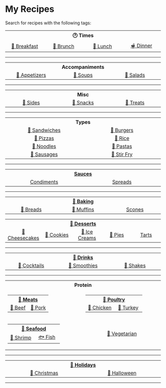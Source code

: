 # My Recipes

Search for recipes with the following tags:

<!--
<pre>
 <code>
  <a href="https://google.com">Test copy that's hopefully monospaced! And now that's also a link?!</a>
  <a href="https://google.com">And another</a>
  &nbsp;&nbsp;<a href="https://google.com">And another indented</a>
 </code>
</pre>
-->

<!--
<table>
  <tr>
    <th align="center" width="500px">Company</th>
    <th align="center" width="500px">Contact</th>
    <th align="center" width="500px">Country</th>
  </tr>

  <tr width="500px">
    <td align="center">Alfreds Futterkiste</td>
    <td align="center">Maria Anders</td>
    <td align="center">Germany</td>
  </tr>

  <tr width="500px">
    <td align="center">Centro comercial Moctezuma</td>
    <td align="center">Francisco Chang</td>
    <td align="center">Mexico</td>
  </tr>
</table>
-->

<table>
  <tr>
    <th align="center" width="10000px" colspan="4">🕐 Times</th>
  </tr>
  <tr>
    <td align="center" width="25%">
      <a href="https://github.com/search?q=repo%3Alucaswinningham%2Frecipes+%22TAG%3A+breakfast%22&type=code" >🍳 Breakfast</a>
    </td>
    <td align="center" width="25%">
      <a href="https://github.com/search?q=repo%3Alucaswinningham%2Frecipes+%22TAG%3A+brunch%22&type=code">🥯 Brunch</a>
    </td>
    <td align="center" width="25%">
      <a href="https://github.com/search?q=repo%3Alucaswinningham%2Frecipes+%22TAG%3A+lunch%22&type=code">🍲 Lunch</a>
    </td>
    <td align="center" width="25%">
      <a href="https://github.com/search?q=repo%3Alucaswinningham%2Frecipes+%22TAG%3A+dinner%22&type=code">🫕 Dinner</a>
    </td>
  </tr>
</table>

<!--
[🍳 Breakfast](https://github.com/search?q=repo%3Alucaswinningham%2Frecipes+%22TAG%3A+breakfast%22&type=code)  
[🥯 Brunch](https://github.com/search?q=repo%3Alucaswinningham%2Frecipes+%22TAG%3A+brunch%22&type=code)  
[🍲 Lunch](https://github.com/search?q=repo%3Alucaswinningham%2Frecipes+%22TAG%3A+lunch%22&type=code)  
[🫕 Dinner](https://github.com/search?q=repo%3Alucaswinningham%2Frecipes+%22TAG%3A+dinner%22&type=code)  
-->

---

<table>
  <tr>
    <th align="center" width="10000px" colspan="3">Accompaniments</th>
  </tr>
  <tr>
    <td align="center" width="33%">
      <a href="https://github.com/search?q=repo%3Alucaswinningham%2Frecipes+%22TAG%3A+appetizer%22&type=code" >🥟 Appetizers</a>
    </td>
    <td align="center" width="33%">
      <a href="https://github.com/search?q=repo%3Alucaswinningham%2Frecipes+%22TAG%3A+soup%22&type=code">🍲 Soups</a>
    </td>
    <td align="center" width="33%">
      <a href="https://github.com/search?q=repo%3Alucaswinningham%2Frecipes+%22TAG%3A+salad%22&type=code">🥗 Salads</a>
    </td>
  </tr>
</table>

<!--
[🥟 Appetizers](https://github.com/search?q=repo%3Alucaswinningham%2Frecipes+%22TAG%3A+appetizer%22&type=code)  
[🍲 Soups](https://github.com/search?q=repo%3Alucaswinningham%2Frecipes+%22TAG%3A+soup%22&type=code)  
[🥗 Salads](https://github.com/search?q=repo%3Alucaswinningham%2Frecipes+%22TAG%3A+salad%22&type=code)  
-->

---

<table>
  <tr>
    <th align="center" width="10000px" colspan="3">Misc</th>
  </tr>
  <tr>
    <td align="center" width="33%">
      <a href="https://github.com/search?q=repo%3Alucaswinningham%2Frecipes+%22TAG%3A+side%22&type=code" >🍟 Sides</a>
    </td>
    <td align="center" width="33%">
      <a href="https://github.com/search?q=repo%3Alucaswinningham%2Frecipes+%22TAG%3A+snack%22&type=code">🍿 Snacks</a>
    </td>
    <td align="center" width="33%">
      <a href="https://github.com/search?q=repo%3Alucaswinningham%2Frecipes+%22TAG%3A+treat%22&type=code">🍫 Treats</a>
    </td>
  </tr>
</table>

<!--
[🍟 Sides](https://github.com/search?q=repo%3Alucaswinningham%2Frecipes+%22TAG%3A+side%22&type=code)  
[🍿 Snacks](https://github.com/search?q=repo%3Alucaswinningham%2Frecipes+%22TAG%3A+snack%22&type=code)  
[🍫 Treats](https://github.com/search?q=repo%3Alucaswinningham%2Frecipes+%22TAG%3A+treat%22&type=code)  
-->

---

<!--
<table border="10" bordercolor = "#0B1941">
  <tr>
    <td>
      <table border="10" bordercolor = "#F8F3F3">
        <tr>
          <td>
            <table border="10" bordercolor = "#C74D4F">
              <tr>
                <td>
                  <table border="10" bordercolor = "#DCE127">
                    <tr>
                      <td>
                        <table border="10" bordercolor = "#3CAB16">
                          <tr>
                            <td></td>
                          </tr>
                        </table>
                      </td>
                    </tr>
                  </table>
                </td>
              </tr>
            </table>
          </td>
        </tr>
      </table>
    </td>
  </tr>
</table>
-->

<table>
  <tr>
    <th align="center" width="10000px" colspan="2">Types</th>
  </tr>
  <tr>
    <td align="center" width="50%">
      <a href="https://github.com/search?q=repo%3Alucaswinningham%2Frecipes+%22TAG%3A+sandwich%22&type=code">🥪 Sandwiches</a>
    </td>
    <td align="center" width="50%">
      <a href="https://github.com/search?q=repo%3Alucaswinningham%2Frecipes+%22TAG%3A+burger%22&type=code">🍔 Burgers</a>
    </td>
  </tr>
  <tr>
    <td align="center" width="50%">
      <a href="https://github.com/search?q=repo%3Alucaswinningham%2Frecipes+%22TAG%3A+pizza%22&type=code">🍕 Pizzas</a>
    </td>
    <td align="center" width="50%">
      <a href="https://github.com/search?q=repo%3Alucaswinningham%2Frecipes+%22TAG%3A+rice%22&type=code">🍚 Rice</a>
    </td>
  </tr>
  <tr>
    <td align="center" width="50%">
      <a href="https://github.com/search?q=repo%3Alucaswinningham%2Frecipes+%22TAG%3A+noodles%22&type=code">🍜 Noodles</a>
    </td>
    <td align="center" width="50%">
      <a href="https://github.com/search?q=repo%3Alucaswinningham%2Frecipes+%22TAG%3A+pasta%22&type=code">🍝 Pastas</a>
    </td>
  </tr>
  <tr>
    <td align="center" width="50%">
      <a href="https://github.com/search?q=repo%3Alucaswinningham%2Frecipes+%22TAG%3A+sausage%22&type=code">🌭 Sausages</a>
    </td>
    <td align="center" width="50%">
      <a href="https://github.com/search?q=repo%3Alucaswinningham%2Frecipes+%22TAG%3A+stir+fry%22&type=code">🥢 Stir Fry</a>
    </td>
  </tr>
</table>

<!--
Types:  
&nbsp;&nbsp;[🥪 Sandwiches](https://github.com/search?q=repo%3Alucaswinningham%2Frecipes+%22TAG%3A+sandwich%22&type=code):  
&nbsp;&nbsp;&nbsp;&nbsp;[🌯 Wraps](https://github.com/search?q=repo%3Alucaswinningham%2Frecipes+%22TAG%3A+wrap%22&type=code)  
&nbsp;&nbsp;&nbsp;&nbsp;[Rolls](https://github.com/search?q=repo%3Alucaswinningham%2Frecipes+%22TAG%3A+roll%22&type=code)
&nbsp;&nbsp;[🍔 Burgers](https://github.com/search?q=repo%3Alucaswinningham%2Frecipes+%22TAG%3A+burger%22&type=code)  
&nbsp;&nbsp;[🍕 Pizzas](https://github.com/search?q=repo%3Alucaswinningham%2Frecipes+%22TAG%3A+pizza%22&type=code)  
&nbsp;&nbsp;[🍚 Rice](https://github.com/search?q=repo%3Alucaswinningham%2Frecipes+%22TAG%3A+rice%22&type=code)  
&nbsp;&nbsp;[🍜 Noodles](https://github.com/search?q=repo%3Alucaswinningham%2Frecipes+%22TAG%3A+noodles%22&type=code)  
&nbsp;&nbsp;[🍝 Pastas](https://github.com/search?q=repo%3Alucaswinningham%2Frecipes+%22TAG%3A+pasta%22&type=code)  
&nbsp;&nbsp;[🌭 Sausages](https://github.com/search?q=repo%3Alucaswinningham%2Frecipes+%22TAG%3A+sausage%22&type=code)  
&nbsp;&nbsp;[🥢 Stir Fry](https://github.com/search?q=repo%3Alucaswinningham%2Frecipes+%22TAG%3A+stir+fry%22&type=code)  
-->

---

<table>
  <tr>
    <th align="center" width="10000px" colspan="2">
      <a href="https://github.com/search?q=repo%3Alucaswinningham%2Frecipes+%22TAG%3A+sauce%22&type=code" >Sauces</a>
    </th>
  </tr>
  <tr>
    <td align="center" width="50%">
      <a href="https://github.com/search?q=repo%3Alucaswinningham%2Frecipes+%22TAG%3A+condiment%22&type=code" >Condiments</a>
    </td>
    <td align="center" width="50%">
      <a href="https://github.com/search?q=repo%3Alucaswinningham%2Frecipes+%22TAG%3A+spread%22&type=code">Spreads</a>
    </td>
  </tr>
</table>

<!--
[Sauces](https://github.com/search?q=repo%3Alucaswinningham%2Frecipes+%22TAG%3A+sauce%22&type=code):  
&nbsp;&nbsp;[Condiments](https://github.com/search?q=repo%3Alucaswinningham%2Frecipes+%22TAG%3A+condiment%22&type=code)  
&nbsp;&nbsp;[Spread](https://github.com/search?q=repo%3Alucaswinningham%2Frecipes+%22TAG%3A+spread%22&type=code)  
-->

---

<table>
  <tr>
    <th align="center" width="10000px" colspan="3">
      <a href="https://github.com/search?q=repo%3Alucaswinningham%2Frecipes+%22TAG%3A+baking%22&type=code" >🥖 Baking</a>
    </th>
  </tr>
  <tr>
    <td align="center" width="33%">
      <a href="https://github.com/search?q=repo%3Alucaswinningham%2Frecipes+%22TAG%3A+bread%22&type=code" >🍞 Breads</a>
    </td>
    <td align="center" width="33%">
      <a href="https://github.com/search?q=repo%3Alucaswinningham%2Frecipes+%22TAG%3A+muffin%22&type=code">🧁 Muffins</a>
    </td>
    <td align="center" width="33%">
      <a href="https://github.com/search?q=repo%3Alucaswinningham%2Frecipes+%22TAG%3A+scone%22&type=code">Scones</a>
    </td>
  </tr>
</table>

<!--
[🥖 Baking](https://github.com/search?q=repo%3Alucaswinningham%2Frecipes+%22TAG%3A+baking%22&type=code):  
&nbsp;&nbsp;[🍞 Breads](https://github.com/search?q=repo%3Alucaswinningham%2Frecipes+%22TAG%3A+bread%22&type=code):  
&nbsp;&nbsp;&nbsp;&nbsp;[🧁 Muffins](https://github.com/search?q=repo%3Alucaswinningham%2Frecipes+%22TAG%3A+muffin%22&type=code)  
&nbsp;&nbsp;&nbsp;&nbsp;[Scones](https://github.com/search?q=repo%3Alucaswinningham%2Frecipes+%22TAG%3A+scone%22&type=code)  
-->

<table>
  <tr>
    <th align="center" width="10000px" colspan="5">
      <a href="https://github.com/search?q=repo%3Alucaswinningham%2Frecipes+%22TAG%3A+dessert%22&type=code" >🍮 Desserts</a>
    </th>
  </tr>
  <tr>
    <td align="center" width="20%">
      <a href="https://github.com/search?q=repo%3Alucaswinningham%2Frecipes+%22TAG%3A+cheesecake%22&type=code" >🍰 Cheesecakes</a>
    </td>
    <td align="center" width="20%">
      <a href="https://github.com/search?q=repo%3Alucaswinningham%2Frecipes+%22TAG%3A+cookie%22&type=code">🍪 Cookies</a>
    </td>
    <td align="center" width="20%">
      <a href="https://github.com/search?q=repo%3Alucaswinningham%2Frecipes+%22TAG%3A+ice+cream%22&type=code">🍦 Ice Creams</a>
    </td>
    <td align="center" width="20%">
      <a href="https://github.com/search?q=repo%3Alucaswinningham%2Frecipes+%22TAG%3A+pie%22&type=code">🥧 Pies</a>
    </td>
    <td align="center" width="20%">
      <a href="https://github.com/search?q=repo%3Alucaswinningham%2Frecipes+%22TAG%3A+tart%22&type=code">Tarts</a>
    </td>
  </tr>
</table>

<!--
[🍮 Desserts](https://github.com/search?q=repo%3Alucaswinningham%2Frecipes+%22TAG%3A+dessert%22&type=code):  
&nbsp;&nbsp;[🍰 Cheesecakes](https://github.com/search?q=repo%3Alucaswinningham%2Frecipes+%22TAG%3A+cheesecake%22&type=code)  
&nbsp;&nbsp;[🍪 Cookies](https://github.com/search?q=repo%3Alucaswinningham%2Frecipes+%22TAG%3A+cookie%22&type=code)  
&nbsp;&nbsp;[🍦 Ice Creams](https://github.com/search?q=repo%3Alucaswinningham%2Frecipes+%22TAG%3A+ice+cream%22&type=code)  
&nbsp;&nbsp;[🥧 Pies](https://github.com/search?q=repo%3Alucaswinningham%2Frecipes+%22TAG%3A+pie%22&type=code)  
&nbsp;&nbsp;[Tarts](https://github.com/search?q=repo%3Alucaswinningham%2Frecipes+%22TAG%3A+tart%22&type=code)  
-->

---

<table>
  <tr>
    <th align="center" width="10000px" colspan="3">
      <a href="https://github.com/search?q=repo%3Alucaswinningham%2Frecipes+%22TAG%3A+drink%22&type=code" >🫙 Drinks</a>
    </th>
  </tr>
  <tr>
    <td align="center" width="33%">
      <a href="https://github.com/search?q=repo%3Alucaswinningham%2Frecipes+%22TAG%3A+cocktail%22&type=code" >🍹 Cocktails</a>
    </td>
    <td align="center" width="33%">
      <a href="https://github.com/search?q=repo%3Alucaswinningham%2Frecipes+%22TAG%3A+smoothie%22&type=code">🍍 Smoothies</a>
    </td>
    <td align="center" width="33%">
      <a href="https://github.com/search?q=repo%3Alucaswinningham%2Frecipes+%22TAG%3A+shake%22&type=code">🥤 Shakes</a>
    </td>
  </tr>
</table>

<!--
[🫙 Drinks](https://github.com/search?q=repo%3Alucaswinningham%2Frecipes+%22TAG%3A+drink%22&type=code):  
&nbsp;&nbsp;[🍹 Cocktails](https://github.com/search?q=repo%3Alucaswinningham%2Frecipes+%22TAG%3A+cocktail%22&type=code)  
&nbsp;&nbsp;[🍍 Smoothies](https://github.com/search?q=repo%3Alucaswinningham%2Frecipes+%22TAG%3A+smoothie%22&type=code)  
&nbsp;&nbsp;[🥤 Shakes](https://github.com/search?q=repo%3Alucaswinningham%2Frecipes+%22TAG%3A+shake%22&type=code)  
-->

---

<table>
  <tr>
    <th align="center" width="10000px" colspan="2">Protein</th>
  </tr>
  <tr>
    <td align="center" width="50%">
      <table>
        <tr>
          <th align="center" width="100%" colspan="2">
            <a href="https://github.com/search?q=repo%3Alucaswinningham%2Frecipes+%22TAG%3A+meat%22&type=code">🥩 Meats</a>
          </th>
        </tr>
        <tr>
          <td align="center" width="50%">
            <a href="https://github.com/search?q=repo%3Alucaswinningham%2Frecipes+%22TAG%3A+beef%22&type=code">🐄 Beef</a>
          </td>
          <td align="center" width="50%">
            <a href="https://github.com/search?q=repo%3Alucaswinningham%2Frecipes+%22TAG%3A+pork%22&type=code">🐖 Pork</a>
          </td>
        </tr>
      </table>
    </td>
    <td align="center" width="50%">
      <table>
        <tr>
          <th align="center" colspan="2">
            <a href="https://github.com/search?q=repo%3Alucaswinningham%2Frecipes+%22TAG%3A+poultry%22&type=code">🍗 Poultry</a>
          </th>
        </tr>
        <tr>
          <td align="center" width="50%">
            <a href="https://github.com/search?q=repo%3Alucaswinningham%2Frecipes+%22TAG%3A+chicken%22&type=code">🐓 Chicken</a>
          </td>
          <td align="center" width="50%">
            <a href="https://github.com/search?q=repo%3Alucaswinningham%2Frecipes+%22TAG%3A+turkey%22&type=code">🦃 Turkey</a>
          </td>
        </tr>
      </table>
    </td>
  </tr>
  <tr>
    <td align="center" width="50%">
      <table>
        <tr>
          <th align="center" colspan="2">
            <a href="https://github.com/search?q=repo%3Alucaswinningham%2Frecipes+%22TAG%3A+seafood%22&type=code">🦞 Seafood</a>
          </th>
        </tr>
        <tr>
          <td align="center" width="50%">
            <a href="https://github.com/search?q=repo%3Alucaswinningham%2Frecipes+%22TAG%3A+shrimp%22&type=code">🍤 Shrimp</a>
          </td>
          <td align="center" width="50%">
            <a href="https://github.com/search?q=repo%3Alucaswinningham%2Frecipes+%22TAG%3A+fish%22&type=code">🐟 Fish</a>
          </td>
        </tr>
      </table>
    </td>
    <td align="center" width="50%">
      <a href="https://github.com/search?q=repo%3Alucaswinningham%2Frecipes+%22TAG%3A+vegetarian%22&type=code">🥦 Vegetarian</a>
    </td>
  </tr>
</table>

<!--
Proteins:  
&nbsp;&nbsp;[🥦 Vegetarian](https://github.com/search?q=repo%3Alucaswinningham%2Frecipes+%22TAG%3A+vegetarian%22&type=code)  
&nbsp;&nbsp;[🍗 Poultry](https://github.com/search?q=repo%3Alucaswinningham%2Frecipes+%22TAG%3A+poultry%22&type=code)  
&nbsp;&nbsp;&nbsp;&nbsp;[🐓 Chicken](https://github.com/search?q=repo%3Alucaswinningham%2Frecipes+%22TAG%3A+chicken%22&type=code)  
&nbsp;&nbsp;&nbsp;&nbsp;[🦃 Turkey](https://github.com/search?q=repo%3Alucaswinningham%2Frecipes+%22TAG%3A+turkey%22&type=code)  
&nbsp;&nbsp;[🥩 Meats](https://github.com/search?q=repo%3Alucaswinningham%2Frecipes+%22TAG%3A+meat%22&type=code):  
&nbsp;&nbsp;&nbsp;&nbsp;[🐄 Beef](https://github.com/search?q=repo%3Alucaswinningham%2Frecipes+%22TAG%3A+beef%22&type=code)  
&nbsp;&nbsp;&nbsp;&nbsp;[🐖 Pork](https://github.com/search?q=repo%3Alucaswinningham%2Frecipes+%22TAG%3A+pork%22&type=code)  
&nbsp;&nbsp;[🦞 Seafood](https://github.com/search?q=repo%3Alucaswinningham%2Frecipes+%22TAG%3A+seafood%22&type=code)  
&nbsp;&nbsp;&nbsp;&nbsp;[🍤 Shrimp](https://github.com/search?q=repo%3Alucaswinningham%2Frecipes+%22TAG%3A+shrimp%22&type=code)  
&nbsp;&nbsp;&nbsp;&nbsp;[🐟 Fish](https://github.com/search?q=repo%3Alucaswinningham%2Frecipes+%22TAG%3A+fish%22&type=code)  
-->

---

<table>
  <tr>
    <th align="center" width="10000px" colspan="2">
      <a href="https://github.com/search?q=repo%3Alucaswinningham%2Frecipes+%22TAG%3A+holiday%22&type=code" >🎅 Holidays</a>
    </th>
  </tr>
  <tr>
    <td align="center" width="50%">
      <a href="https://github.com/search?q=repo%3Alucaswinningham%2Frecipes+%22TAG%3A+christmas%22&type=code" >🎄 Christmas</a>
    </td>
    <td align="center" width="50%">
      <a href="https://github.com/search?q=repo%3Alucaswinningham%2Frecipes+%22TAG%3A+halloween%22&type=code">🎃 Halloween</a>
    </td>
  </tr>
</table>

<!--
Holidays:  
&nbsp;&nbsp;[🎄 Christmas](https://github.com/search?q=repo%3Alucaswinningham%2Frecipes+%22TAG%3A+christmas%22&type=code)  
&nbsp;&nbsp;[🎃 Halloween](https://github.com/search?q=repo%3Alucaswinningham%2Frecipes+%22TAG%3A+halloween%22&type=code)  
-->

---
